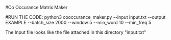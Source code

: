 #Co Occurance Matrix Maker

#RUN THE CODE:
    python3 cooccurance_maker.py --input input.txt --output EXAMPLE --batch_size 2000 --window 5 --min_word 10 --min_freq 5

The Input file looks like the file attached in this directory "input.txt"
